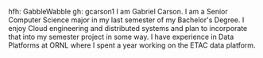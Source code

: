hfh: GabbleWabble
gh: gcarson1
I am Gabriel Carson. I am a Senior Computer Science major in my last semester of my Bachelor's Degree. I enjoy Cloud engineering and distributed systems and plan to incorporate that into my semester project in some way. I have experience in Data Platforms at ORNL where I spent a year working on the ETAC data platform.
